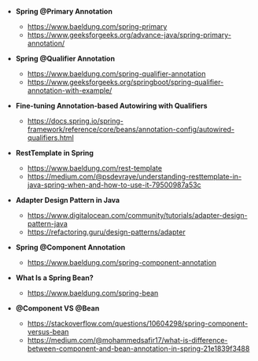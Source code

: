 - **Spring @Primary Annotation**
    - https://www.baeldung.com/spring-primary
    - https://www.geeksforgeeks.org/advance-java/spring-primary-annotation/


- **Spring @Qualifier Annotation**
    - https://www.baeldung.com/spring-qualifier-annotation
    - https://www.geeksforgeeks.org/springboot/spring-qualifier-annotation-with-example/


- **Fine-tuning Annotation-based Autowiring with Qualifiers** 
    - https://docs.spring.io/spring-framework/reference/core/beans/annotation-config/autowired-qualifiers.html


- **RestTemplate in Spring**
    - https://www.baeldung.com/rest-template
    - https://medium.com/@psdevraye/understanding-resttemplate-in-java-spring-when-and-how-to-use-it-79500987a53c


- **Adapter Design Pattern in Java**
    - https://www.digitalocean.com/community/tutorials/adapter-design-pattern-java
    - https://refactoring.guru/design-patterns/adapter


- **Spring @Component Annotation**
    - https://www.baeldung.com/spring-component-annotation
    

- **What Is a Spring Bean?**
    - https://www.baeldung.com/spring-bean


- **@Component VS @Bean**
    - https://stackoverflow.com/questions/10604298/spring-component-versus-bean
    - https://medium.com/@mohammedsafir17/what-is-difference-between-component-and-bean-annotation-in-spring-21e1839f3488
